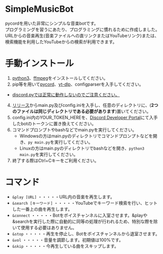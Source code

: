 # SimpleMusicBot
 
pycordを用いた非常にシンプルな音楽botです。<br>
プログラミングを習うにあたり、プログラミングに慣れるために作成しました。<br>
URLからの音楽再生(音楽ファイルへの直リンクまたはYouTubeリンク)または、検索機能を利用したYouTubeからの検索が利用できます。<br>

# 手動インストール
1. <a href="https://www.python.org/downloads/">python3</a>、<a href="https://ffmpeg.org/download.html">ffmpeg</a>をインストールしてください。
2. pip等を用いて<a href="https://docs.pycord.dev/en/stable/">pycord</a>、<a href="https://github.com/yt-dlp/yt-dlp">yt-dlp</a>、configparserを入手してください。
 - <u>discord.pyでは正常に動作しないのでご注意ください。</u>
4. <a href="https://github.com/ni-302/SimpleDiscordMusicBot/releases">リリース</a>からmain.py及びconfig.iniを入手し、任意のディレクトリに、(**2つのファイルは同じディレクトリである必要があります**)置いてください。
5. config.ini内のYOUR_TOKEN_HEREを、<a href="https://discord.com/developers/applications">Discord Developer Portal</a>にて入手したbotのトークンに置き換えてください。
6. コマンドプロンプトやbashなどでmain.pyを実行してください。
   - Windowsの方はmain.pyのディレクトリでコマンドプロンプトなどを開き、`py main.py`を実行してください。
   - Linuxの方はmain.pyのディレクトリでbashなどを開き、`python3 main.py`を実行してください。
7. 終了する際はCtrl+Cキーをご利用ください。

# コマンド
- `&play [URL]`   ・・・・・URL内の音楽を再生します。
- `&search [キーワード]`   ・・・・・YouTubeでキーワード検索を行い、ヒットした一番上の曲を再生します。
- `&connect`   ・・・・・Botをボイスチャンネルに入室させます。&playや&searchを実行した際に自動的に同等の処理が行われるため、特別な際を除いて使用する必要はありません。
- `&stop`   ・・・・・再生を停止し、Botをボイスチャンネルから退室させます。
- `&vol`   ・・・・・音量を調節します。初期値は100%です。
- `&skip`   ・・・・・今再生している曲をスキップします。
